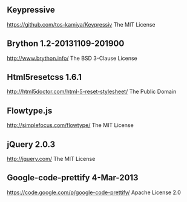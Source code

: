 ## Keypressive
https://github.com/tos-kamiya/Keypressiv
The MIT License

## Brython 1.2-20131109-201900
http://www.brython.info/
The BSD 3-Clause License

## Html5resetcss 1.6.1
http://html5doctor.com/html-5-reset-stylesheet/
The Public Domain

## Flowtype.js
http://simplefocus.com/flowtype/
The MIT License 

## jQuery 2.0.3
http://jquery.com/
The MIT License 

## Google-code-prettify 4-Mar-2013
https://code.google.com/p/google-code-prettify/
Apache License 2.0
